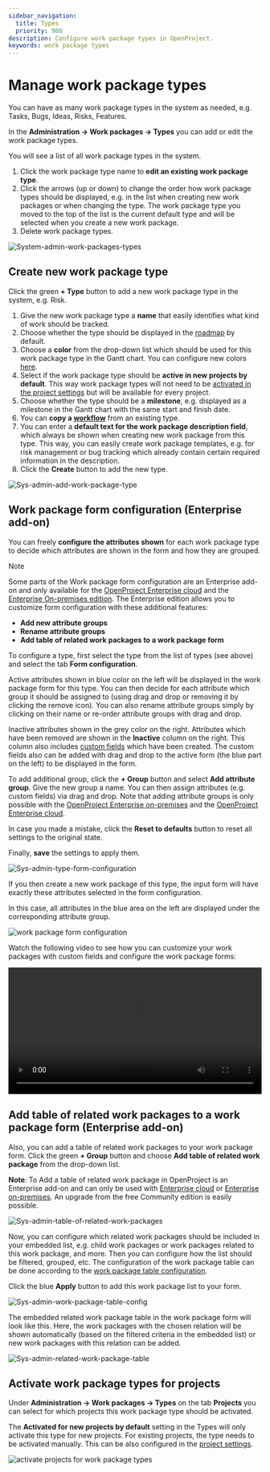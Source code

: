 ```yaml
---
sidebar_navigation:
  title: Types
  priority: 980
description: Configure work package types in OpenProject.
keywords: work package types
---
```


# Manage work package types

You can have as many work package types in the system as needed, e.g. Tasks, Bugs, Ideas, Risks, Features.

In the **Administration -> Work packages -> Types** you can add or edit the work package types.

You will see a list of all work package types in the system.

1. Click the work package type name to **edit an existing work package type**.
2. Click the arrows (up or down) to change the order how work package types should be displayed, e.g. in the list when creating new work packages or when changing the type.
   The work package type you moved to the top of the list is the current default type and will be selected when you create a new work package.
3. Delete work package types.

![System-admin-work-packages-types](openproject_system_guide_work_package_types.png)

## Create new work package type

Click the green **+ Type** button to add a new work package type in the system, e.g. Risk.

1. Give the new work package type a **name** that easily identifies what kind of work should be tracked.
2. Choose whether the type should be displayed in the [roadmap](../../../user-guide/roadmap/) by default.
3. Choose a **color** from the drop-down list which should be used for this work package type in the Gantt chart. You can configure new colors [here](../../colors).
4. Select if the work package type should be **active in new projects by default**. This way work package types will not need to be [activated in the project settings](../../../user-guide/projects/project-settings/work-package-types/) but will be available for every project.
5. Choose whether the type should be a **milestone**, e.g. displayed as a milestone in the Gantt chart with the same start and finish date.
6. You can **copy a [workflow](../work-package-workflows)** from an existing type.
7. You can enter a **default text for the work package description field**, which always be shown when creating new work package from this type. This way, you can easily create work package templates, e.g. for risk management or bug tracking which already contain certain required information in the description.
8. Click the **Create** button to add the new type.

![Sys-admin-add-work-package-type](openproject_system_guide_new_work_package_typ.png)

## Work package form configuration (Enterprise add-on)

You can freely **configure the attributes shown** for each work package type to decide which attributes are shown in the form and how they are grouped.

> [!NOTE]
> Some parts of the Work package form configuration are an Enterprise add-on and only available for the [OpenProject Enterprise cloud](https://www.openproject.org/enterprise-edition/#hosting-options) and the [Enterprise On-premises edition](https://www.openproject.org/enterprise-edition/).
> The Enterprise edition allows you to customize form configuration with these additional features:
>
> - **Add new attribute groups**
> - **Rename attribute groups**
> - **Add table of related work packages to a work package form**

To configure a type, first select the type from the list of types (see above) and select the tab **Form configuration**.

Active attributes shown in blue color on the left will be displayed in the work package form for this type.
You can then decide for each attribute which group it should be assigned to (using drag and drop or removing it by clicking the remove  icon). You can also rename attribute groups simply by clicking on their name or re-order attribute groups with drag and drop.

Inactive attributes shown in the grey color on the right. Attributes which have been removed are shown in the **Inactive** column on the right. This column also includes [custom fields](../../custom-fields) which have been created. The custom fields also can be added with drag and drop to the active form (the blue part on the left) to be displayed in the form.

To add additional group, click the **+ Group** button and select **Add attribute group**. Give the new group a name. You can then assign attributes (e.g. custom fields) via drag and drop. Note that adding attribute groups is only possible with the [OpenProject Enterprise on-premises](https://www.openproject.org/enterprise-edition/) and the [OpenProject Enterprise cloud](https://www.openproject.org/enterprise-edition/#hosting-options).

In case you made a mistake, click the **Reset to defaults** button to reset all settings to the original state.

Finally, **save** the settings to apply them.

![Sys-admin-type-form-configuration](openproject_system_guide_wp_form_configuration.png)

If you then create a new work package of this type, the input form will have exactly these attributes selected in the form configuration.

In this case, all attributes in the blue area on the left are displayed under the corresponding attribute group.

![work package form configuration](openproject_system_guide_new_risk_wp.png)

Watch the following video to see how you can customize your work packages with custom fields and configure the work package forms:

<video src="https://openproject-docs.s3.eu-central-1.amazonaws.com/videos/OpenProject-Forms-and-Custom-Fields-1.mp4" type="video/mp4" controls="" style="width:100%"></video>

## Add table of related work packages to a work package form (Enterprise add-on)

Also, you can add a table of related work packages to your work package form. Click the green **+ Group** button and choose **Add table of related work package** from the drop-down list.

**Note**: To Add a table of related work package in OpenProject is an Enterprise add-on and can only be used with [Enterprise cloud](../../../enterprise-guide/enterprise-cloud-guide/) or [Enterprise on-premises](../../../enterprise-guide/enterprise-on-premises-guide/). An upgrade from the free Community edition is easily possible.

![Sys-admin-table-of-related-work-packages](openproject_system_guide_table_of_related_wp.png)

Now, you can configure which related work packages should be included in your embedded list, e.g. child work packages or work packages related to this work package, and more. Then you can configure how the list should be filtered, grouped, etc. The configuration of the work package table can be done according to the [work package table configuration](../../../user-guide/work-packages/work-package-table-configuration/).

Click the blue **Apply** button to add this work package list to your form.

![Sys-admin-work-package-table-config](openproject_system_admin_guide_filter_wp.png)

The embedded related work package table in the work package form will look like this. Here, the work packages with the chosen relation will be shown automatically (based on the filtered criteria in the embedded list) or new work packages with this relation can be added.

![Sys-admin-related-work-package-table](open_project_admin_related_wp_table.png)

## Activate work package types for projects

Under **Administration -> Work packages -> Types** on the tab **Projects** you can select for which projects this work package type should be activated.

The **Activated for new projects by default** setting in the Types will only activate this type for new projects. For existing projects, the type needs to be activated manually.
This can be also configured in the [project settings](../../../user-guide/projects/project-settings).

![activate projects for work package types](image-20200116150513323.png)
